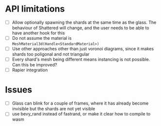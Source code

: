 # API limitations

- [ ] Allow optionally spawning the shards at the same time as the glass. The behaviour of Shattered will change, and the user needs to be able to have another hook for this
- [ ] Do not assume the material is `MeshMaterial3d(Handle<StandardMaterial>)`
- [ ] Use other approaches other than just voronoi diagrams, since it makes shards too poligonal and not triangular
- [ ] Every shard's mesh being different means instancing is not possible. Can this be improved?
- [ ] Rapier integration

# Issues

- [ ] Glass can blink for a couple of frames, where it has already become invisible but the shards are not yet visible
- [ ] use bevy_rand instead of fastrand, or make it clear how to compile to wasm
